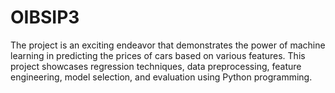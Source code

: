 # OIBSIP3
The project is an exciting endeavor that demonstrates the power of machine learning in predicting the prices of cars based on various features. This project showcases regression techniques, data preprocessing, feature engineering, model selection, and evaluation using Python programming.
